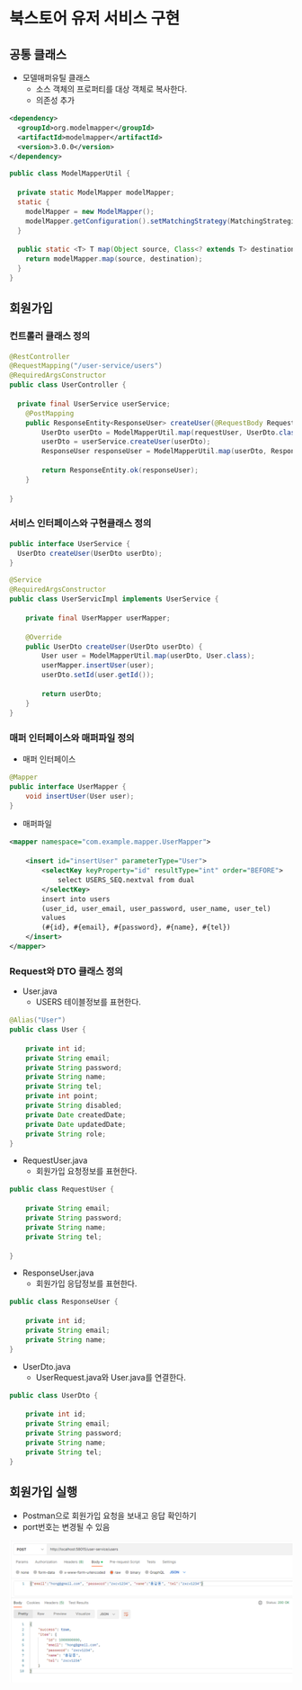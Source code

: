 # 북스토어 유저 서비스 구현

## 공통 클래스

- 모델매퍼유틸 클래스
  - 소스 객체의 프로퍼티를 대상 객체로 복사한다.
  - 의존성 추가

```xml
<dependency>
  <groupId>org.modelmapper</groupId>
  <artifactId>modelmapper</artifactId>
  <version>3.0.0</version>
</dependency>
```

```java
public class ModelMapperUtil {

  private static ModelMapper modelMapper;
  static {
    modelMapper = new ModelMapper();
    modelMapper.getConfiguration().setMatchingStrategy(MatchingStrategies.STRICT);
  }

  public static <T> T map(Object source, Class<? extends T> destination) {
    return modelMapper.map(source, destination);
  }
}
```

## 회원가입

### 컨트롤러 클래스 정의

```java
@RestController
@RequestMapping("/user-service/users")
@RequiredArgsConstructor
public class UserController {

  private final UserService userService;
	@PostMapping
	public ResponseEntity<ResponseUser> createUser(@RequestBody RequestUser requestUser) {
		UserDto userDto = ModelMapperUtil.map(requestUser, UserDto.class);
		userDto = userService.createUser(userDto);
		ResponseUser responseUser = ModelMapperUtil.map(userDto, ResponseUser.class);
		
		return ResponseEntity.ok(responseUser);
	}
	
}

```

### 서비스 인터페이스와 구현클래스 정의

```java
public interface UserService {
  UserDto createUser(UserDto userDto);
}
```

```java
@Service
@RequiredArgsConstructor
public class UserServicImpl implements UserService {

	private final UserMapper userMapper;
	
	@Override
	public UserDto createUser(UserDto userDto) {
		User user = ModelMapperUtil.map(userDto, User.class);
		userMapper.insertUser(user);
		userDto.setId(user.getId());

		return userDto;
	}
}
```

### 매퍼 인터페이스와 매퍼파일 정의

- 매퍼 인터페이스

```java
@Mapper
public interface UserMapper {
	void insertUser(User user);
}
```

- 매퍼파일

```xml
<mapper namespace="com.example.mapper.UserMapper">
	
	<insert id="insertUser" parameterType="User">
		<selectKey keyProperty="id" resultType="int" order="BEFORE">
			select USERS_SEQ.nextval from dual
		</selectKey>
		insert into users
		(user_id, user_email, user_password, user_name, user_tel)
		values
		(#{id}, #{email}, #{password}, #{name}, #{tel})
	</insert>
</mapper>
```

### Request와 DTO 클래스 정의

- User.java
  - USERS 테이블정보를 표현한다.

```java
@Alias("User")
public class User {

	private int id;
	private String email;
	private String password;
	private String name;
	private String tel;
	private int point;
	private String disabled;
	private Date createdDate;
	private Date updatedDate;
	private String role;
}
```

- RequestUser.java
  - 회원가입 요청정보를 표현한다.

```java
public class RequestUser {

	private String email;
	private String password;
	private String name;
	private String tel;
	
}
```

- ResponseUser.java
  - 회원가입 응답정보를 표현한다.

```java
public class ResponseUser {

	private int id;
	private String email;
	private String name;
}
```

- UserDto.java
  - UserRequest.java와 User.java를 연결한다.

```java
public class UserDto {

	private int id;
	private String email;
	private String password;
	private String name;
	private String tel;
}
```

## 회원가입 실행

- Postman으로 회원가입 요청을 보내고 응답 확인하기
- port번호는 변경될 수 있음

![회원가입 실행](../images/user-service-create-user-1.png)